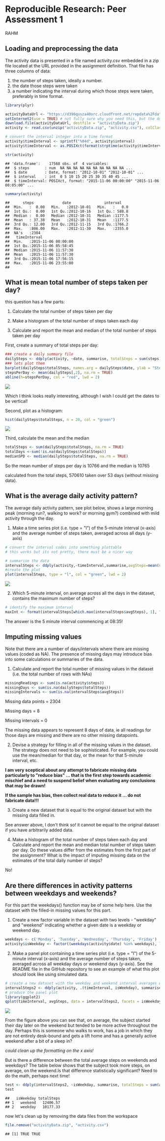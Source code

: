 # Reproducible Research: Peer Assessment 1
RAHM  


## Loading and preprocessing the data

The activity data is presented in a file named activity.csv embedded in a zip file located at the URL provided in the assignment definition. That file has three columns of data:

1. the number of steps taken, ideally a number.
2. the date those steps were taken
3. a number indicating the interval during which those steps were taken, preferably in time format. 


```r
library(plyr)

activityDataUrl <- "https://d396qusza40orc.cloudfront.net/repdata%2Fdata%2Factivity.zip"
setInternet2(use = TRUE) # not fully sure why you need this, but the download does not work without it!
download.file(activityDataUrl, destfile = "activityData.zip")
activity <- read.csv(unzip("activityData.zip", "activity.csv"), colClasses = c("numeric", "Date", "integer"))

# convert the interval integer into a time format
activity$timeInterval <- sprintf("%04d", activity$interval)
activity$timeInterval <- as.POSIXct(format(strptime(activity$timeInterval, format="%H%M"), format = "%H:%M"), format="%H:%M")

str(activity)
```

```
## 'data.frame':	17568 obs. of  4 variables:
##  $ steps       : num  NA NA NA NA NA NA NA NA NA NA ...
##  $ date        : Date, format: "2012-10-01" "2012-10-01" ...
##  $ interval    : int  0 5 10 15 20 25 30 35 40 45 ...
##  $ timeInterval: POSIXct, format: "2015-11-06 00:00:00" "2015-11-06 00:05:00" ...
```

```r
summary(activity)
```

```
##      steps             date               interval     
##  Min.   :  0.00   Min.   :2012-10-01   Min.   :   0.0  
##  1st Qu.:  0.00   1st Qu.:2012-10-16   1st Qu.: 588.8  
##  Median :  0.00   Median :2012-10-31   Median :1177.5  
##  Mean   : 37.38   Mean   :2012-10-31   Mean   :1177.5  
##  3rd Qu.: 12.00   3rd Qu.:2012-11-15   3rd Qu.:1766.2  
##  Max.   :806.00   Max.   :2012-11-30   Max.   :2355.0  
##  NA's   :2304                                          
##   timeInterval                
##  Min.   :2015-11-06 00:00:00  
##  1st Qu.:2015-11-06 05:58:45  
##  Median :2015-11-06 11:57:30  
##  Mean   :2015-11-06 11:57:30  
##  3rd Qu.:2015-11-06 17:56:15  
##  Max.   :2015-11-06 23:55:00  
## 
```


## What is mean total number of steps taken per day?

this question has a few parts:

1. Calculate the total number of steps taken per day

2. Make a histogram of the total number of steps taken each day

3. Calculate and report the mean and median of the total number of steps taken per day


First, create a summary of total steps per day:

```r
### create a daily summary file
dailySteps <- ddply(activity, ~date, summarise, totalSteps = sum(steps))
### lets plot them
barplot(dailySteps$totalSteps, names.arg = dailySteps$date, ylab = "Steps per day", col = "green")
stepsPerDay <- mean(dailySteps[,2], na.rm = TRUE)
abline(h=stepsPerDay, col = "red", lwd = 2)
```

![](PA1_template_files/figure-html/dailyTotals-1.png) 

Which I think looks really interesting, although I wish I could get the dates to be vertical!


Second, plot as a histogram:

```r
hist(dailySteps$totalSteps, n = 20, col = "green")
```

![](PA1_template_files/figure-html/stepsPerDayHistogram-1.png) 

Third, calculate the mean and the median


```r
totalSteps <- sum(dailySteps$totalSteps, na.rm = TRUE)
totalDays <-sum(!is.na(dailySteps$totalSteps))
medianSPD <- median(dailySteps$totalSteps, na.rm = TRUE)
```

So the mean number of steps per day is 10766 and the median is 10765

calculated from the total steps, 570610 taken over 53 days (without missing data).


## What is the average daily activity pattern?

The average daily activity pattern, see plot below, shows a large morning peak (morning run?, walking to work? or morning gym?) combined with mild activity through the day. 


1. Make a time series plot (i.e. type = "l") of the 5-minute interval (x-axis) and the average number of steps taken, averaged across all days (y-axis)


```r
# convert the interval codes into something plottable
# this works but its not pretty, there must be a nicer way

# summarise the data
intervalSteps <- ddply(activity,~timeInterval,summarise,avgSteps=mean(steps, na.rm = TRUE))
#create the plot
plot(intervalSteps, type = "l", col = "green", lwd = 2)
```

![](PA1_template_files/figure-html/dailyIntervalAverages-1.png) 

2. Which 5-minute interval, on average across all the days in the dataset, contains the maximum number of steps?


```r
# identify the maximum interval
maxInt <- format(intervalSteps[which.max(intervalSteps$avgSteps), 1], "%H:%M")
```

The answer is the 5 minute interval commencing at 08:35!

## Imputing missing values

Note that there are a number of days/intervals where there are missing values (coded as NA). The presence of missing days may introduce bias into some calculations or summaries of the data.

1. Calculate and report the total number of missing values in the dataset (i.e. the total number of rows with NAs)


```r
missingReadings <- sum(is.na(activity$steps))
missingDays <- sum(is.na(dailySteps$totalSteps))
missingIntervals <- sum(is.na(intervalSteps$avgSteps))
```

Missing data points = 2304

Missing days = 8

Missing intervals = 0

The missing data appears to represent 8 days of data, ie all readings for those days are missing and there are no other missing datapoints. 

2. Devise a strategy for filling in all of the missing values in the dataset. The strategy does not need to be sophisticated. For example, you could use the mean/median for that day, or the mean for that 5-minute interval, etc.

**I am very sceptical about any attempt to fabricate missing data particularly to "reduce bias" ... that is the first step towards academic mischief and a need to suspend belief when evaluating any conclusions that may be drawn!**

**If the sample has bias, then collect real data to reduce it ... do not fabricate data!!!**

3. Create a new dataset that is equal to the original dataset but with the missing data filled in.

See answer above, I don't think so! it cannot be equal to the original dataset if you have arbitrarily added data.

4. Make a histogram of the total number of steps taken each day and Calculate and report the mean and median total number of steps taken per day. Do these values differ from the estimates from the first part of the assignment? What is the impact of imputing missing data on the estimates of the total daily number of steps?

No!

## Are there differences in activity patterns between weekdays and weekends?
For this part the weekdays() function may be of some help here. Use the dataset with the filled-in missing values for this part.

1. Create a new factor variable in the dataset with two levels - "weekday" and "weekend" indicating whether a given date is a weekday or weekend day.


```r
weekdays <- c('Monday', 'Tuesday', 'Wednesday', 'Thursday', 'Friday')
activity$isWeekday <- factor((weekdays(activity$date) %in% weekdays), levels=c(FALSE, TRUE), labels=c('weekend', 'weekday'))
```

2. Make a panel plot containing a time series plot (i.e. type = "l") of the 5-minute interval (x-axis) and the average number of steps taken, averaged across all weekday days or weekend days (y-axis). See the README file in the GitHub repository to see an example of what this plot should look like using simulated data.


```r
# create a new dataset with the weekday and weekend interval averages only
intervalSteps2 <- ddply(activity, .(timeInterval, isWeekday), summarise, avgSteps=mean(steps, na.rm = TRUE))
# produce the panel plot
library(ggplot2)
qplot(timeInterval, avgSteps, data = intervalSteps2, facets = isWeekday~., geom = "line", col = isWeekday) + geom_line(size = 1)
```

![](PA1_template_files/figure-html/weekends-1.png) 

From the figure above you can see that, on average, the subject started their day later on the weekend but tended to be more active throughout the day. Perhaps this is someone who walks to work, has a job in which they are not entirely desk-bound and gets a lift home and has a generally active weekend after a bit of a sleep in?

*could clean up the formatting on the x axis!*

But is there a difference between the total average steps on weekends and weekdays? The table below shows that the subject took more steps, on average, on the weekend.Is that difference statistically significant? Need to do the math, perhaps next time!


```r
test <- ddply(intervalSteps2, ~isWeekday, summarise, totalSteps = sum(avgSteps))
test
```

```
##   isWeekday totalSteps
## 1   weekend   12406.57
## 2   weekday   10177.33
```

now let's clean up by removing the data files from the workspace


```r
file.remove("activityData.zip", "activity.csv")
```

```
## [1] TRUE TRUE
```
